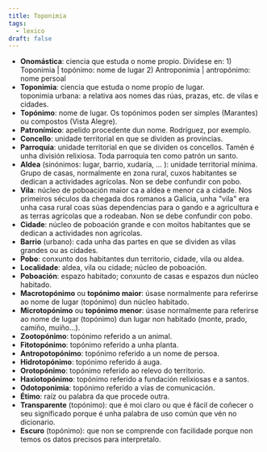 ```yaml
---
title: Toponimia
tags:
  - lexico
draft: false
---
```

* **Onomástica**: ciencia que estuda o nome propio. Divídese en: 1) Toponimia | topónimo: nome de lugar 2) Antroponimia | antropónimo: nome persoal
* **Toponimia**: ciencia que estuda o nome propio de lugar.\
  toponimia urbana: a relativa aos nomes das rúas, prazas, etc. de vilas e cidades.
* **Topónimo**: nome de lugar. Os topónimos poden ser simples (Marantes) ou compostos (Vista Alegre).
* **Patronímico**: apelido procedente dun nome. Rodríguez, por exemplo.
* **Concello**: unidade territorial en que se dividen as provincias.
* **Parroquia**: unidade territorial en que se dividen os concellos. Tamén é unha división relixiosa. Toda parroquia ten como patrón un santo.
* **Aldea** (sinónimos: lugar, barrio, xudaría, … ): unidade territorial mínima. Grupo de casas, normalmente en zona rural, cuxos habitantes se dedican a actividades agrícolas. Non se debe confundir con pobo.
* **Vila**: núcleo de poboación maior ca a aldea e menor ca a cidade. Nos primeiros séculos da chegada dos romanos a Galicia, unha "vila" era unha casa rural coas súas dependencias para o gando e a agricultura e as terras agrícolas que a rodeaban. Non se debe confundir con pobo.
* **Cidade**: núcleo de poboación grande e con moitos habitantes que se dedican a actividades non agrícolas.
* **Barrio** (urbano): cada unha das partes en que se dividen as vilas grandes ou as cidades.
* **Pobo**: conxunto dos habitantes dun territorio, cidade, vila ou aldea.
* **Localidade**: aldea, vila ou cidade; núcleo de poboación.
* **Poboación**: espazo habitado; conxunto de casas e espazos dun núcleo habitado.
* **Macrotopónimo** ou **topónimo maior**: úsase normalmente para referirse ao nome de lugar (topónimo) dun núcleo habitado.
* **Microtopónimo** ou **topónimo menor**: úsase normalmente para referirse ao nome de lugar (topónimo) dun lugar non habitado (monte, prado, camiño, muíño...).
* **Zootopónimo**: topónimo referido a un animal.
* **Fitotopónimo**: topónimo referido a unha planta.
* **Antropotopónimo**: topónimo referido a un nome de persoa.
* **Hidrotopónimo**: topónimo referido á auga.
* **Orotopónimo**: topónimo referido ao relevo do territorio.
* **Haxiotopónimo**: topónimo referido a fundación relixiosas e a santos.
* **Odotoponimia**: topónimo referido a vías de comunicación.
* **Étimo**: raíz ou palabra da que procede outra.
* **Transparente** (topónimo): que é moi claro ou que é fácil de coñecer o seu significado porque é unha palabra de uso común que vén no dicionario.
* **Escuro** (topónimo): que non se comprende con facilidade porque non temos os datos precisos para interpretalo.